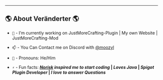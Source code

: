 ** **
## 🌎 About Veränderter 🌎

- `🔭` - I’m currently working on JustMoreCrafting-Plugin | My own Website | JustMoreCrafting-Mod

- `📫` - You Can Contact me on Discord with [@moozyl](https://discord.com/users/1166143696190836817)

- `👤` - Pronouns: He/Him

- `⚡` - Fun facts: ***[Norisk](https://www.youtube.com/@NoRiskk) inspired me to start coding* | *Loves Java* | *Spigot Plugin Developer* | *I love to answer Questions***
